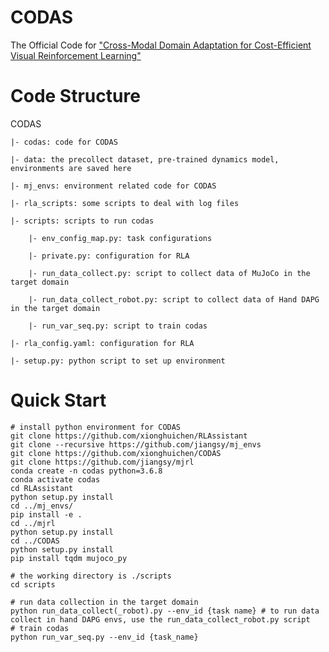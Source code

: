 # CODAS
The Official Code for ["Cross-Modal Domain Adaptation for Cost-Efficient Visual Reinforcement Learning"](https://proceedings.neurips.cc/paper/2021/hash/68264bdb65b97eeae6788aa3348e553c-Abstract.html)

# Code Structure
CODAS

    |- codas: code for CODAS

    |- data: the precollect dataset, pre-trained dynamics model, environments are saved here

    |- mj_envs: environment related code for CODAS

    |- rla_scripts: some scripts to deal with log files

    |- scripts: scripts to run codas

        |- env_config_map.py: task configurations

        |- private.py: configuration for RLA

        |- run_data_collect.py: script to collect data of MuJoCo in the target domain

        |- run_data_collect_robot.py: script to collect data of Hand DAPG in the target domain

        |- run_var_seq.py: script to train codas

    |- rla_config.yaml: configuration for RLA

    |- setup.py: python script to set up environment

# Quick Start
``` shell
# install python environment for CODAS
git clone https://github.com/xionghuichen/RLAssistant
git clone --recursive https://github.com/jiangsy/mj_envs
git clone https://github.com/xionghuichen/CODAS
git clone https://github.com/jiangsy/mjrl
conda create -n codas python=3.6.8
conda activate codas
cd RLAssistant
python setup.py install
cd ../mj_envs/
pip install -e .
cd ../mjrl
python setup.py install
cd ../CODAS
python setup.py install
pip install tqdm mujoco_py

# the working directory is ./scripts
cd scripts

# run data collection in the target domain
python run_data_collect(_robot).py --env_id {task name} # to run data collect in hand DAPG envs, use the run_data_collect_robot.py script
# train codas
python run_var_seq.py --env_id {task_name}
```